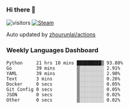 ### Hi there 👋

![visitors](https://visitor-badge.glitch.me/badge?page_id=zhourunlai)
[![Steam](https://img.shields.io/badge/dynamic/json?label=Steam&query=%24.data.totalSubs&url=https%3A%2F%2Fapi.spencerwoo.com%2Fsubstats%2F%3Fsource%3DsteamGames%26queryKey%3D76561198285156854&suffix=%20Games&logo=steam&labelColor=134375&color=0b1a37&longCache=true)](http://steamcommunity.com/profiles/76561198285156854)

Auto updated by <a href="https://github.com/zhourunlai/zhourunlai/actions" target="_blank">zhourunlai/actions</a>

### Weekly Languages Dashboard

<!--PART:wakatime-->
```text
Python     21 hrs 10 mins █████████▒ 93.80%
Go         39 mins        ▒░░░░░░░░░ 2.91%
YAML       39 mins        ▒░░░░░░░░░ 2.90%
Text       3 mins         ▒░░░░░░░░░ 0.26%
Docker     0 secs         ▒░░░░░░░░░ 0.05%
Git Config 0 secs         ▒░░░░░░░░░ 0.05%
JSON       0 secs         ▒░░░░░░░░░ 0.02%
Other      0 secs         ▒░░░░░░░░░ 0.02%
```
<!--PART:wakatime-->
